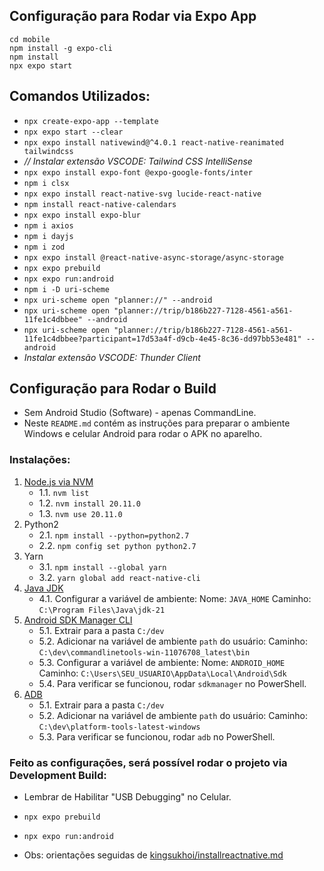 ## Configuração para Rodar via Expo App

```
cd mobile 
npm install -g expo-cli
npm install
npx expo start
```

## Comandos Utilizados:

- `npx create-expo-app --template`
- `npx expo start --clear`
- `npx expo install nativewind@^4.0.1 react-native-reanimated tailwindcss` 
- _// Instalar extensão VSCODE: Tailwind CSS IntelliSense_
- `npx expo install expo-font @expo-google-fonts/inter`
- `npm i clsx`
- `npx expo install react-native-svg lucide-react-native`
- `npm install react-native-calendars`
- `npx expo install expo-blur`
- `npm i axios`
- `npm i dayjs`
- `npm i zod`
- `npx expo install @react-native-async-storage/async-storage`
- `npx expo prebuild`
- `npx expo run:android` 
- `npm i -D uri-scheme`
- `npx uri-scheme open "planner://" --android`
- `npx uri-scheme open "planner://trip/b186b227-7128-4561-a561-11fe1c4dbbee" --android`
- `npx uri-scheme open "planner://trip/b186b227-7128-4561-a561-11fe1c4dbbee?participant=17d53a4f-d9cb-4e45-8c36-dd97bb53e481" --android`
- _Instalar extensão VSCODE: Thunder Client_

## Configuração para Rodar o Build

- Sem Android Studio (Software) - apenas CommandLine.
- Neste `README.md` contém as instruções para preparar o ambiente Windows e celular Android para rodar o APK no aparelho.

### Instalações:

1. [Node.js via NVM](https://github.com/nvm-sh/nvm?tab=readme-ov-file#installing-and-updating)
    - 1.1. `nvm list`
    - 1.2. `nvm install 20.11.0`
    - 1.3. `nvm use 20.11.0`
2. Python2
    - 2.1. `npm install --python=python2.7`
    - 2.2. `npm config set python python2.7`
3. Yarn
    - 3.1. `npm install --global yarn`
    - 3.2. `yarn global add react-native-cli`
4. [Java JDK](https://www.oracle.com/br/java/technologies/downloads/)
    - 4.1. Configurar a variável de ambiente:
        Nome: `JAVA_HOME`
        Caminho: `C:\Program Files\Java\jdk-21`
5. [Android SDK Manager CLI](https://developer.android.com/studio/index.html)
    - 5.1. Extrair para a pasta `C:/dev`
    - 5.2. Adicionar na variável de ambiente `path` do usuário:
        Caminho: `C:\dev\commandlinetools-win-11076708_latest\bin`
    - 5.3. Configurar a variável de ambiente:
        Nome: `ANDROID_HOME`
        Caminho: `C:\Users\SEU_USUARIO\AppData\Local\Android\Sdk`
    - 5.4. Para verificar se funcionou, rodar `sdkmanager` no PowerShell.
6. [ADB](https://dl.google.com/android/repository/platform-tools-latest-windows.zip)
    - 5.1. Extrair para a pasta `C:/dev`
    - 5.2. Adicionar na variável de ambiente `path` do usuário:
        Caminho: `C:\dev\platform-tools-latest-windows`
    - 5.3. Para verificar se funcionou, rodar `adb` no PowerShell.

### Feito as configurações, será possível rodar o projeto via Development Build:

- Lembrar de Habilitar "USB Debugging" no Celular. 
- `npx expo prebuild`
- `npx expo run:android`

- Obs: orientações seguidas de [kingsukhoi/installreactnative.md](https://gist.github.com/kingsukhoi/338b0ca3aa98f0a3d05d1c3a0ebe2d20)